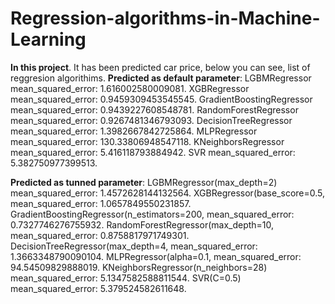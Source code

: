 # Regression-algorithms-in-Machine-Learning
**In this project**.
It has been predicted car price, below you can see, list of reggresion algorithims.
**Predicted as default parameter**:
LGBMRegressor mean_squared_error: 1.616002580009081.
XGBRegressor mean_squared_error: 0.9459309453545545.
GradientBoostingRegressor mean_squared_error: 0.9439227608548781.
RandomForestRegressor mean_squared_error: 0.9267481346793093.
DecisionTreeRegressor mean_squared_error: 1.3982667842725864.
MLPRegressor mean_squared_error: 130.33806948547118.
KNeighborsRegressor mean_squared_error: 5.416118793884942.
SVR mean_squared_error: 5.382750977399513.

**Predicted as tunned parameter**:
LGBMRegressor(max_depth=2) mean_squared_error: 1.4572628144132564.
XGBRegressor(base_score=0.5, mean_squared_error: 1.0657849550231857.
GradientBoostingRegressor(n_estimators=200, mean_squared_error: 0.7327746276755932.
RandomForestRegressor(max_depth=10, mean_squared_error: 0.8758817971749301.
DecisionTreeRegressor(max_depth=4, mean_squared_error: 1.3663348790090104.
MLPRegressor(alpha=0.1, mean_squared_error: 94.54509829888019.
KNeighborsRegressor(n_neighbors=28) mean_squared_error: 5.1347582588811544.
SVR(C=0.5) mean_squared_error: 5.379524582611648.
